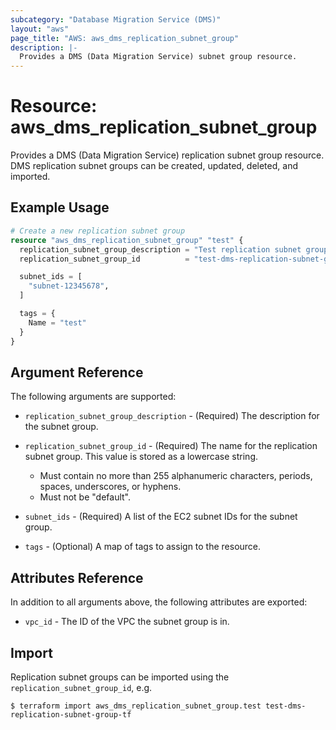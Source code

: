 ```yaml
---
subcategory: "Database Migration Service (DMS)"
layout: "aws"
page_title: "AWS: aws_dms_replication_subnet_group"
description: |-
  Provides a DMS (Data Migration Service) subnet group resource.
---
```


# Resource: aws_dms_replication_subnet_group

Provides a DMS (Data Migration Service) replication subnet group resource. DMS replication subnet groups can be created, updated, deleted, and imported.

## Example Usage

```terraform
# Create a new replication subnet group
resource "aws_dms_replication_subnet_group" "test" {
  replication_subnet_group_description = "Test replication subnet group"
  replication_subnet_group_id          = "test-dms-replication-subnet-group-tf"

  subnet_ids = [
    "subnet-12345678",
  ]

  tags = {
    Name = "test"
  }
}
```

## Argument Reference

The following arguments are supported:

* `replication_subnet_group_description` - (Required) The description for the subnet group.
* `replication_subnet_group_id` - (Required) The name for the replication subnet group. This value is stored as a lowercase string.

    - Must contain no more than 255 alphanumeric characters, periods, spaces, underscores, or hyphens.
    - Must not be "default".

* `subnet_ids` - (Required) A list of the EC2 subnet IDs for the subnet group.
* `tags` - (Optional) A map of tags to assign to the resource.

## Attributes Reference

In addition to all arguments above, the following attributes are exported:

* `vpc_id` - The ID of the VPC the subnet group is in.

## Import

Replication subnet groups can be imported using the `replication_subnet_group_id`, e.g.

```
$ terraform import aws_dms_replication_subnet_group.test test-dms-replication-subnet-group-tf
```
